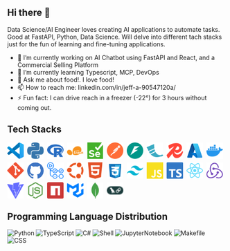 ## Hi there 👋

Data Science/AI Engineer loves creating AI applications to automate tasks. Good at FastAPI, Python, Data Science. Will delve into different tach stacks just for the fun of learning and fine-tuning applications.

- 🔭 I’m currently working on AI Chatbot using FastAPI and React, and a Commercial Selling Platform
- 🌱 I’m currently learning Typescript, MCP, DevOps
- 💬 Ask me about food!. I love food!
- 📫 How to reach me: linkedin.com/in/jeff-a-90547120a/
- ⚡ Fun fact: I can drive reach in a freezer (-22°) for 3 hours without coming out.

## Tech Stacks
<div style="display:flex;flex-wrap:wrap;gap:8px;align-items:center">
  <a href="https://code.visualstudio.com/" target="_blank" rel="noopener noreferrer" title="VS Code">
    <img src="assets/icons/vscode.svg" alt="VS Code" width="38" height="38" style="max-width:100%;height:auto;display:block"/>
  </a>
  <a href="https://www.python.org/" target="_blank" rel="noopener noreferrer" title="Python">
    <img src="assets/icons/python.svg" alt="Python" width="38" height="38" style="max-width:100%;height:auto;display:block"/>
  </a>
  <a href="https://www.r-project.org/" target="_blank" rel="noopener noreferrer" title="R">
    <img src="assets/icons/r.svg" alt="R" width="38" height="38" style="max-width:100%;height:auto;display:block"/>
  </a>
  <a href="https://scikit-learn.org/" target="_blank" rel="noopener noreferrer" title="scikit-learn">
    <img src="assets/icons/scikitlearn.svg" alt="scikit-learn" width="38" height="38" style="max-width:100%;height:auto;display:block"/>
  </a>
  <a href="https://www.selenium.dev/" target="_blank" rel="noopener noreferrer" title="Selenium">
    <img src="assets/icons/selenium.svg" alt="Selenium" width="38" height="38" style="max-width:100%;height:auto;display:block"/>
  </a>
  <a href="https://www.postman.com/" target="_blank" rel="noopener noreferrer" title="Postman">
    <img src="assets/icons/postman.svg" alt="Postman" width="38" height="38" style="max-width:100%;height:auto;display:block"/>
  </a>
  <a href="https://fastapi.tiangolo.com/" target="_blank" rel="noopener noreferrer" title="FastAPI">
    <img src="assets/icons/fastapi.svg" alt="FastAPI" width="38" height="38" style="max-width:100%;height:auto;display:block"/>
  </a>
  <a href="https://flask.palletsprojects.com/" target="_blank" rel="noopener noreferrer" title="Flask">
    <img src="assets/icons/flask.svg" alt="Flask" width="38" height="38" style="max-width:100%;height:auto;display:block"/>
  </a>
  <a href="https://redis.io/" target="_blank" rel="noopener noreferrer" title="Redis">
    <img src="assets/icons/redis.svg" alt="Redis" width="38" height="38" style="max-width:100%;height:auto;display:block"/>
  </a>
  <a href="https://azure.microsoft.com/" target="_blank" rel="noopener noreferrer" title="Azure">
    <img src="assets/icons/azure.svg" alt="Azure" width="38" height="38" style="max-width:100%;height:auto;display:block"/>
  </a>
  <a href="https://www.docker.com/" target="_blank" rel="noopener noreferrer" title="Docker">
    <img src="assets/icons/docker.svg" alt="Docker" width="38" height="38" style="max-width:100%;height:auto;display:block"/>
  </a>
  <a href="https://git-scm.com/" target="_blank" rel="noopener noreferrer" title="Git">
    <img src="assets/icons/git.svg" alt="Git" width="38" height="38" style="max-width:100%;height:auto;display:block"/>
  </a>
  <a href="https://github.com/" target="_blank" rel="noopener noreferrer" title="GitHub">
    <img src="assets/icons/github.svg" alt="GitHub" width="38" height="38" style="max-width:100%;height:auto;display:block"/>
  </a>
  <a href="https://github.com/features/actions" target="_blank" rel="noopener noreferrer" title="GitHub Actions">
    <img src="assets/icons/githubactions.svg" alt="GitHub Actions" width="38" height="38" style="max-width:100%;height:auto;display:block"/>
  </a>
  <a href="https://ubuntu.com/" target="_blank" rel="noopener noreferrer" title="Ubuntu">
    <img src="assets/icons/ubuntu.svg" alt="Ubuntu" width="38" height="38" style="max-width:100%;height:auto;display:block"/>
  </a>
  <a href="https://developer.mozilla.org/en-US/docs/Web/HTML" target="_blank" rel="noopener noreferrer" title="HTML5">
    <img src="assets/icons/html5.svg" alt="HTML5" width="38" height="38" style="max-width:100%;height:auto;display:block"/>
  </a>
  <a href="https://developer.mozilla.org/en-US/docs/Web/CSS" target="_blank" rel="noopener noreferrer" title="CSS3">
    <img src="assets/icons/css3.svg" alt="CSS3" width="38" height="38" style="max-width:100%;height:auto;display:block"/>
  </a>
  <a href="https://tailwindcss.com/" target="_blank" rel="noopener noreferrer" title="Tailwind CSS">
    <img src="assets/icons/tailwindcss.svg" alt="Tailwind CSS" width="38" height="38" style="max-width:100%;height:auto;display:block"/>
  </a>
  <a href="https://developer.mozilla.org/en-US/docs/Web/JavaScript" target="_blank" rel="noopener noreferrer" title="JavaScript">
    <img src="assets/icons/javascript.svg" alt="JavaScript" width="38" height="38" style="max-width:100%;height:auto;display:block"/>
  </a>
  <a href="https://www.typescriptlang.org/" target="_blank" rel="noopener noreferrer" title="TypeScript">
    <img src="assets/icons/typescript.svg" alt="TypeScript" width="38" height="38" style="max-width:100%;height:auto;display:block"/>
  </a>
  <a href="https://react.dev/" target="_blank" rel="noopener noreferrer" title="React">
    <img src="assets/icons/react.svg" alt="React" width="38" height="38" style="max-width:100%;height:auto;display:block"/>
  </a>
  <a href="https://redux.js.org/" target="_blank" rel="noopener noreferrer" title="Redux">
    <img src="assets/icons/redux.svg" alt="Redux" width="38" height="38" style="max-width:100%;height:auto;display:block"/>
  </a>
  <a href="https://vitejs.dev/" target="_blank" rel="noopener noreferrer" title="Vite">
    <img src="assets/icons/vite.svg" alt="Vite" width="38" height="38" style="max-width:100%;height:auto;display:block"/>
  </a>
  <a href="https://nodejs.org/" target="_blank" rel="noopener noreferrer" title="Node.js">
    <img src="assets/icons/nodejs.svg" alt="Node.js" width="38" height="38" style="max-width:100%;height:auto;display:block"/>
  </a>
  <a href="https://www.npmjs.com/" target="_blank" rel="noopener noreferrer" title="npm">
    <img src="assets/icons/npm.svg" alt="npm" width="38" height="38" style="max-width:100%;height:auto;display:block"/>
  </a>
  <a href="https://mui.com/" target="_blank" rel="noopener noreferrer" title="MUI (Material UI)">
    <img src="assets/icons/mui.svg" alt="MUI" width="38" height="38" style="max-width:100%;height:auto;display:block"/>
  </a>
  <a href="https://www.mongodb.com/" target="_blank" rel="noopener noreferrer" title="MongoDB">
    <img src="assets/icons/mongodb.svg" alt="MongoDB" width="38" height="38" style="max-width:100%;height:auto;display:block"/>
  </a>
  <a href="https://www.langchain.com/" target="_blank" rel="noopener noreferrer" title="LangChain">
    <img src="assets/icons/langchain.svg" alt="MongoDB" width="38" height="38" style="max-width:100%;height:auto;display:block"/>
  </a>
</div>

## Programming Language Distribution
![Python](https://img.shields.io/badge/Python-47%25-blue)
![TypeScript](https://img.shields.io/badge/TypeScript-33%25-blue)
![C#](https://img.shields.io/badge/C%23-7%25-blue)
![Shell](https://img.shields.io/badge/Shell-3%25-blue)
![JupyterNotebook](https://img.shields.io/badge/JupyterNotebook-3%25-blue)
![Makefile](https://img.shields.io/badge/Makefile-1%25-blue)
![CSS](https://img.shields.io/badge/CSS-1%25-blue)

